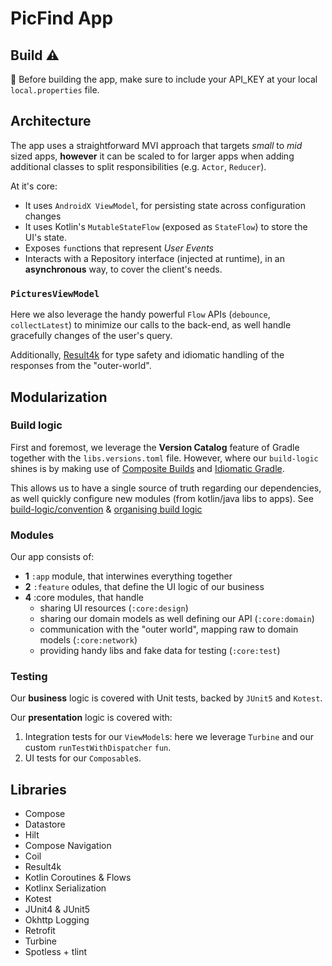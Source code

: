 # PicFind App

## Build  :warning:

:rotating_light: Before building the app, make sure to include your API_KEY at your local `local.properties` file.

## Architecture

The app uses a straightforward MVI approach that targets _small_ to _mid_ sized apps, **however** it can be scaled to for larger apps
when adding additional classes to split responsibilities (e.g. `Actor`, `Reducer`).

At it's core:
* It uses `AndroidX ViewModel`, for persisting state across configuration changes
* It uses Kotlin's `MutableStateFlow` (exposed as `StateFlow`) to store the UI's state.
* Exposes `fun`ctions that represent _User Events_
* Interacts with a Repository interface (injected at runtime), in an **asynchronous** way, to cover the client's needs.

### `PicturesViewModel`

Here we also leverage the handy powerful `Flow` APIs (`debounce`, `collectLatest`) to minimize our calls to the back-end,
as well handle gracefully changes of the user's query.

Additionally, [Result4k](https://github.com/fork-handles/forkhandles/tree/trunk/result4k) for type safety and idiomatic handling
of the responses from the "outer-world".

## Modularization

### Build logic

First and foremost, we leverage the **Version Catalog** feature of Gradle together with the `libs.versions.toml` file.
However, where our `build-logic` shines is by making use of [Composite Builds](https://docs.gradle.org/current/userguide/composite_builds.html)
and [Idiomatic Gradle](https://github.com/jjohannes/idiomatic-gradle).

This allows us to have a single source of truth regarding our dependencies, as well quickly configure new modules 
(from kotlin/java libs to apps). See [build-logic/convention](build-logic/convention) & [organising build logic](https://docs.gradle.org/current/samples/sample_convention_plugins.html#organizing_build_logic)

### Modules

Our app consists of:
* **1** `:app` module, that interwines everything together
* **2** `:feature` odules, that define the UI logic of our business
* **4** :core modules, that handle
    * sharing UI resources (`:core:design`)
    * sharing our domain models as well defining our API (`:core:domain`)
    * communication with the "outer world", mapping raw to domain models (`:core:network`)
    * providing handy libs and fake data for testing (`:core:test`)

### Testing

Our **business** logic is covered with Unit tests, backed by `JUnit5` and `Kotest`.

Our **presentation** logic is covered with:
1. Integration tests for our `ViewModel`s: here we leverage `Turbine` and our custom `runTestWithDispatcher` `fun`.
2. UI tests for our `Composable`s.

## Libraries

* Compose
* Datastore
* Hilt
* Compose Navigation
* Coil
* Result4k
* Kotlin Coroutines & Flows
* Kotlinx Serialization
* Kotest
* JUnit4 & JUnit5
* Okhttp Logging
* Retrofit
* Turbine
* Spotless + tlint
